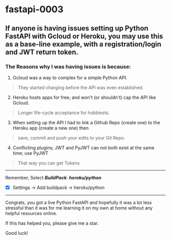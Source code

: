 # fastapi-0003

If anyone is having issues setting up Python FastAPI with Gcloud or Heroku, 
you may use this as a base-line example, with a registration/login and JWT 
return token. 
---
### **The Reasons why I was having issues is because:**
1) Gcloud was a way to complex for a simple Python API. 
  >They started charging before the API was even established.

2) Heroku hosts apps for free; and won't (or shouldn't) cap the API like Gcloud.
  >Longer life-cycle acceptance for hobbiests. 

3) When setting up the API I had to link a Github Repo (create one) to the 
   Heroku app (create a new one) then 
  >save, commit and push your edits to your Git Repo.

4) Conflicting plugins; JWT and PyJWT can not both exist at the same time; use PyJWT
  >That way you can get Tokens
---
Remember, Select ***BuildPack***: ***heroku/python***
- [x] Settings -> Add buildpack -> heroku/python
---
Congrats, you got a live Python FastAPI and hopefully it was a lot less stressful than it 
was for me learning it on my own at home without any helpful resources online.

If this has helped you, please give me a star. 

Good luck!
